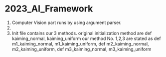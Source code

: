 # 2023_AI_Framework
1. Computer Vision part runs by using argument parser.
2. 
3. Init file contains our 3 methods. original initialization method are def kaiming_normal, kaiming_uniform
our method No. 1,2,3 are stated as 
def m1_kaiming_normal, m1_kaiming_uniform, def m2_kaiming_normal, m2_kaiming_uniform, def m3_kaiming_normal, m3_kaiming_uniform
